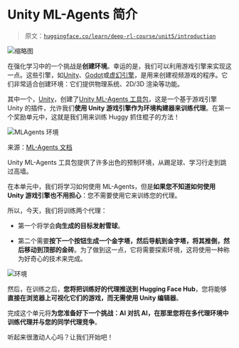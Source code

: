 # Unity ML-Agents 简介

> 原文：[`huggingface.co/learn/deep-rl-course/unit5/introduction`](https://huggingface.co/learn/deep-rl-course/unit5/introduction)

![缩略图](img/de76e57f9c05ee846deb2b4e602f2f0b.png)

在强化学习中的一个挑战是**创建环境**。幸运的是，我们可以利用游戏引擎来实现这一点。这些引擎，如[Unity](https://unity.com/)、[Godot](https://godotengine.org/)或[虚幻引擎](https://www.unrealengine.com/)，是用来创建视频游戏的程序。它们非常适合创建环境：它们提供物理系统、2D/3D 渲染等功能。

其中一个，[Unity](https://unity.com/)，创建了[Unity ML-Agents 工具包](https://github.com/Unity-Technologies/ml-agents)，这是一个基于游戏引擎 Unity 的插件，允许我们**使用 Unity 游戏引擎作为环境构建器来训练代理**。在第一个奖励单元中，这就是我们用来训练 Huggy 抓住棍子的方法！

![MLAgents 环境](img/d46c22cdfa0b477a79175309ef8a1d53.png)

来源：[ML-Agents 文档](https://github.com/Unity-Technologies/ml-agents)

Unity ML-Agents 工具包提供了许多出色的预制环境，从踢足球、学习行走到跳过高墙。

在本单元中，我们将学习如何使用 ML-Agents，但是**如果您不知道如何使用 Unity 游戏引擎也不用担心**：您不需要使用它来训练您的代理。

所以，今天，我们将训练两个代理：

+   第一个将学会**向生成的目标发射雪球**。

+   第二个需要**按下一个按钮生成一个金字塔，然后导航到金字塔，将其推倒，然后移动到顶部的金砖**。为了做到这一点，它将需要探索环境，这将使用一种称为好奇心的技术来完成。

![环境](img/a536e3342e9e887aef01941b6e7dc2d3.png)

然后，在训练之后，**您将把训练好的代理推送到 Hugging Face Hub**，您将能够**直接在浏览器上可视化它们的游戏，而无需使用 Unity 编辑器**。

完成这个单元将**为您准备好下一个挑战：AI 对抗 AI，在那里您将在多代理环境中训练代理并与您的同学代理竞争**。

听起来很激动人心吗？让我们开始吧！
